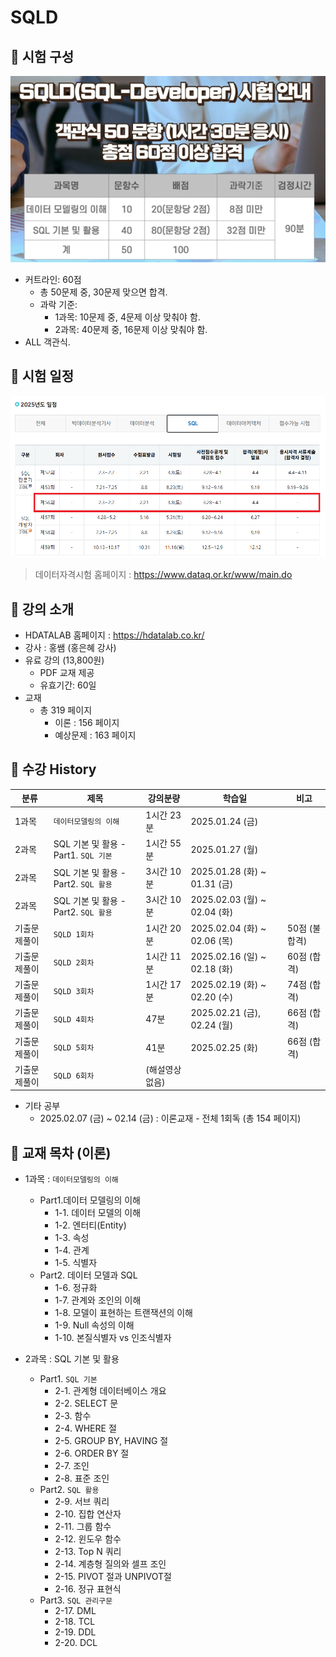 # SQLD

## 📌 시험 구성

![sqld](img/sqld.png)

- 커트라인: 60점
  - 총 50문제 중, 30문제 맞으면 합격.
  - 과락 기준:
    - 1과목: 10문제 중, 4문제 이상 맞춰야 함.
    - 2과목: 40문제 중, 16문제 이상 맞춰야 함.
- ALL 객관식.

## 📅 시험 일정

![sqld_schedule](img/sqld_schedule.png)

> 데이터자격시험 홈페이지 : https://www.dataq.or.kr/www/main.do

## 📌 강의 소개

- HDATALAB 홈페이지 : https://hdatalab.co.kr/
- 강사 : 홍쌤 (홍은혜 강사)
- 유료 강의 (13,800원)
  - PDF 교재 제공
  - 유효기간: 60일
- 교재
  - 총 319 페이지
    - 이론 : 156 페이지
    - 예상문제 : 163 페이지

## 📅 수강 History

| 분류     | 제목                            | 강의분량      | 학습일                        | 비고        |
|--------|-------------------------------|-----------|----------------------------|-----------|
| 1과목    | `데이터모델링의 이해`                  | 1시간 23분   | 2025.01.24 (금)             |           |
| 2과목    | SQL 기본 및 활용 - Part1. `SQL 기본` | 1시간 55분   | 2025.01.27 (월)             |           |
| 2과목    | SQL 기본 및 활용 - Part2. `SQL 활용` | 3시간 10분   | 2025.01.28 (화) ~ 01.31 (금) |           |
| 2과목    | SQL 기본 및 활용 - Part2. `SQL 활용` | 3시간 10분   | 2025.02.03 (월) ~ 02.04 (화) |           |
| 기출문제풀이 | `SQLD 1회차`                    | 1시간 20분   | 2025.02.04 (화) ~ 02.06 (목) | 50점 (불합격) |
| 기출문제풀이 | `SQLD 2회차`                    | 1시간 11분   | 2025.02.16 (일) ~ 02.18 (화) | 60점 (합격)  |
| 기출문제풀이 | `SQLD 3회차`                    | 1시간 17분   | 2025.02.19 (화) ~ 02.20 (수) | 74점 (합격)  |
| 기출문제풀이 | `SQLD 4회차`                    | 47분       | 2025.02.21 (금), 02.24 (월)  | 66점 (합격)  |
| 기출문제풀이 | `SQLD 5회차`                    | 41분       | 2025.02.25 (화)             | 66점 (합격)  |
| 기출문제풀이 | `SQLD 6회차`                    | (해설영상 없음) |                            |           |

- 기타 공부
  - 2025.02.07 (금) ~ 02.14 (금) : 이론교재 - 전체 1회독 (총 154 페이지)

## 🔎 교재 목차 (이론)

- 1과목 : `데이터모델링의 이해`
    - Part1.데이터 모델링의 이해
      - 1-1. 데이터 모델의 이해
      - 1-2. 엔터티(Entity)
      - 1-3. 속성
      - 1-4. 관계
      - 1-5. 식별자
    - Part2. 데이터 모델과 SQL
      - 1-6. 정규화
      - 1-7. 관계와 조인의 이해
      - 1-8. 모델이 표현하는 트랜잭션의 이해
      - 1-9. Null 속성의 이해
      - 1-10. 본질식별자 vs 인조식별자
      
- 2과목 : SQL 기본 및 활용
  - Part1. `SQL 기본`
    - 2-1. 관계형 데이터베이스 개요
    - 2-2. SELECT 문
    - 2-3. 함수
    - 2-4. WHERE 절
    - 2-5. GROUP BY, HAVING 절
    - 2-6. ORDER BY 절
    - 2-7. 조인
    - 2-8. 표준 조인
  - Part2. `SQL 활용`
    - 2-9. 서브 쿼리
    - 2-10. 집합 연산자
    - 2-11. 그룹 함수
    - 2-12. 윈도우 함수
    - 2-13. Top N 쿼리
    - 2-14. 계층형 질의와 셀프 조인
    - 2-15. PIVOT 절과 UNPIVOT절
    - 2-16. 정규 표현식
  - Part3. `SQL 관리구문`
    - 2-17. DML
    - 2-18. TCL
    - 2-19. DDL
    - 2-20. DCL
